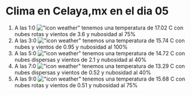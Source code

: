 # Clima en Celaya,mx en el dia 05

1. A las 1:0 !["icon weather"](http://openweathermap.org/img/w/04n.png) tenemos una temperatura de 17.02 C con nubes rotas y  vientos de 3.6 y nubosidad al 75%
1. A las 3:0 !["icon weather"](http://openweathermap.org/img/w/04n.png) tenemos una temperatura de 15.74 C con nubes y  vientos de 0.95 y nubosidad al 100%
1. A las 5:0 !["icon weather"](http://openweathermap.org/img/w/03n.png) tenemos una temperatura de 14.72 C con nubes dispersas y  vientos de 2.1 y nubosidad al 40%
1. A las 7:0 !["icon weather"](http://openweathermap.org/img/w/03n.png) tenemos una temperatura de 13.29 C con nubes dispersas y  vientos de 0.52 y nubosidad al 40%
1. A las 9:0 !["icon weather"](http://openweathermap.org/img/w/04d.png) tenemos una temperatura de 15.68 C con nubes rotas y  vientos de 0.51 y nubosidad al 75%
